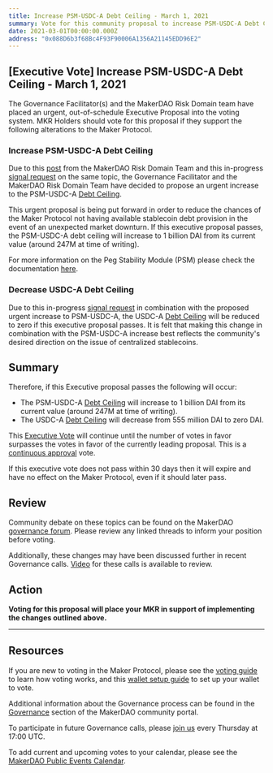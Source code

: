 ```yaml
---
title: Increase PSM-USDC-A Debt Ceiling - March 1, 2021
summary: Vote for this community proposal to increase PSM-USDC-A Debt Ceiling
date: 2021-03-01T00:00:00.000Z
address: "0x088D6b3f68Bc4F93F90006A1356A21145EDD96E2"
---
```

## [Executive Vote] Increase PSM-USDC-A Debt Ceiling - March 1, 2021

The Governance Facilitator(s) and the MakerDAO Risk Domain team have placed an urgent, out-of-schedule Executive Proposal into the voting system. MKR Holders should vote for this proposal if they support the following alterations to the Maker Protocol.

### Increase PSM-USDC-A Debt Ceiling

Due to this [post](https://forum.makerdao.com/t/urgent-executive-psm-usdc-a-usdc-a-dc-changes-1st-march-2021/6794) from the MakerDAO Risk Domain Team and this in-progress [signal request](https://forum.makerdao.com/t/signal-request-increase-psm-dc-and-set-debt-ceiling-for-usdc-a-b-to-0/6692) on the same topic, the Governance Facilitator and the MakerDAO Risk Domain Team have decided to propose an urgent increase to the PSM-USDC-A [Debt Ceiling](https://community-development.makerdao.com/en/learn/governance/param-debt-ceiling). 

This urgent proposal is being put forward in order to reduce the chances of the Maker Protocol not having available stablecoin debt provision in the event of an unexpected market downturn. If this executive proposal passes, the PSM-USDC-A debt ceiling will increase to 1 billion DAI from its current value (around 247M at time of writing).

For more information on the Peg Stability Module (PSM) please check the documentation [here](https://community-development.makerdao.com/en/learn/governance/module-psm).

### Decrease USDC-A Debt Ceiling

Due to this in-progress [signal request](https://forum.makerdao.com/t/signal-request-increase-psm-dc-and-set-debt-ceiling-for-usdc-a-b-to-0/6692) in combination with the proposed urgent increase to PSM-USDC-A, the USDC-A [Debt Ceiling](https://community-development.makerdao.com/en/learn/governance/param-debt-ceiling) will be reduced to zero if this executive proposal passes. It is felt that making this change in combination with the PSM-USDC-A increase best reflects the community's desired direction on the issue of centralized stablecoins.

## Summary

Therefore, if this Executive proposal passes the following will occur:
- The PSM-USDC-A [Debt Ceiling](https://community-development.makerdao.com/en/learn/governance/param-debt-ceiling) will increase to 1 billion DAI from its current value (around 247M at time of writing).
- The USDC-A [Debt Ceiling](https://community-development.makerdao.com/en/learn/governance/param-debt-ceiling) will decrease from 555 million DAI to zero DAI.

This [Executive Vote](https://community-development.makerdao.com/en/learn/governance/on-chain-gov) will continue until the number of votes in favor surpasses the votes in favor of the currently leading proposal. This is a [continuous approval](https://community-development.makerdao.com/en/learn/governance/how-voting-works) vote. 

If this executive vote does not pass within 30 days then it will expire and have no effect on the Maker Protocol, even if it should later pass.

## Review

Community debate on these topics can be found on the MakerDAO [governance forum](https://forum.makerdao.com/). Please review any linked threads to inform your position before voting.

Additionally, these changes may have been discussed further in recent Governance calls. [Video](https://www.youtube.com/playlist?list=PLLzkWCj8ywWNq5-90-Id6VPSsrk4OWVan) for these calls is available to review.

## Action

**Voting for this proposal will place your MKR in support of implementing the changes outlined above.**

---

## Resources

If you are new to voting in the Maker Protocol, please see the [voting guide](https://community-development.makerdao.com/en/learn/governance/how-voting-works/) to learn how voting works, and this [wallet setup guide](https://community-development.makerdao.com/en/learn/governance/voting-setup/) to set up your wallet to vote.

Additional information about the Governance process can be found in the [Governance](https://community-development.makerdao.com/en/learn/governance) section of the MakerDAO community portal.

To participate in future Governance calls, please [join us](https://github.com/makerdao/community/tree/master/governance/governance-and-risk-meetings) every Thursday at 17:00 UTC.

To add current and upcoming votes to your calendar, please see the [MakerDAO Public Events Calendar](https://calendar.google.com/calendar/embed?src=makerdao.com_3efhm2ghipksegl009ktniomdk%40group.calendar.google.com&ctz=UTC&mode=week&showCalendars=0&showPrint=0).
